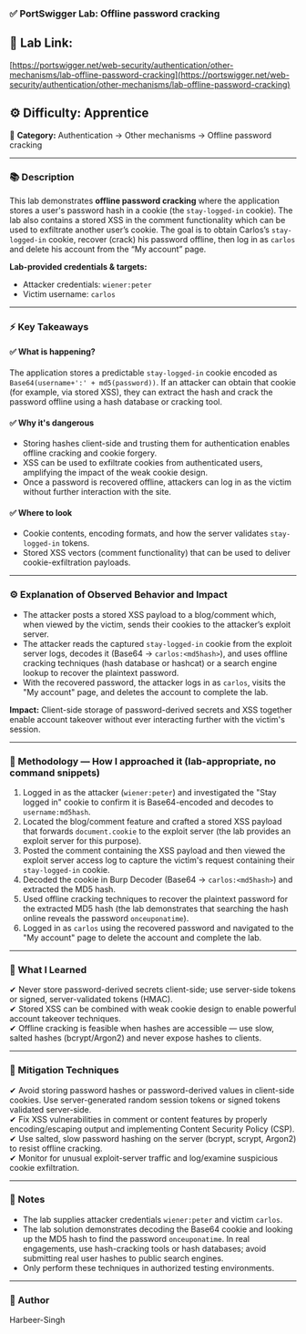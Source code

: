 ### ✅ **PortSwigger Lab: Offline password cracking**

## 🔗 **Lab Link:**

[https://portswigger.net/web-security/authentication/other-mechanisms/lab-offline-password-cracking](https://portswigger.net/web-security/authentication/other-mechanisms/lab-offline-password-cracking)

## ⚙️ **Difficulty:** Apprentice

📂 **Category:** Authentication → Other mechanisms → Offline password cracking

---

### 📚 **Description**

This lab demonstrates **offline password cracking** where the application stores a user's password hash in a cookie (the `stay-logged-in` cookie). The lab also contains a stored XSS in the comment functionality which can be used to exfiltrate another user’s cookie. The goal is to obtain Carlos’s `stay-logged-in` cookie, recover (crack) his password offline, then log in as `carlos` and delete his account from the “My account” page.

**Lab-provided credentials & targets:**

* Attacker credentials: `wiener:peter`
* Victim username: `carlos`

---

### ⚡ **Key Takeaways**

#### ✅ What is happening?

The application stores a predictable `stay-logged-in` cookie encoded as `Base64(username+':' + md5(password))`. If an attacker can obtain that cookie (for example, via stored XSS), they can extract the hash and crack the password offline using a hash database or cracking tool.

#### ✅ Why it's dangerous

* Storing hashes client-side and trusting them for authentication enables offline cracking and cookie forgery.
* XSS can be used to exfiltrate cookies from authenticated users, amplifying the impact of the weak cookie design.
* Once a password is recovered offline, attackers can log in as the victim without further interaction with the site.

#### ✅ Where to look

* Cookie contents, encoding formats, and how the server validates `stay-logged-in` tokens.
* Stored XSS vectors (comment functionality) that can be used to deliver cookie-exfiltration payloads.

---

### ⚙️ **Explanation of Observed Behavior and Impact**

* The attacker posts a stored XSS payload to a blog/comment which, when viewed by the victim, sends their cookies to the attacker’s exploit server.
* The attacker reads the captured `stay-logged-in` cookie from the exploit server logs, decodes it (Base64 → `carlos:<md5hash>`), and uses offline cracking techniques (hash database or hashcat) or a search engine lookup to recover the plaintext password.
* With the recovered password, the attacker logs in as `carlos`, visits the "My account" page, and deletes the account to complete the lab.

**Impact:** Client-side storage of password-derived secrets and XSS together enable account takeover without ever interacting further with the victim's session.

---

### 🧪 Methodology — How I approached it (lab-appropriate, no command snippets)

1. Logged in as the attacker (`wiener:peter`) and investigated the "Stay logged in" cookie to confirm it is Base64-encoded and decodes to `username:md5hash`.
2. Located the blog/comment feature and crafted a stored XSS payload that forwards `document.cookie` to the exploit server (the lab provides an exploit server for this purpose).
3. Posted the comment containing the XSS payload and then viewed the exploit server access log to capture the victim's request containing their `stay-logged-in` cookie.
4. Decoded the cookie in Burp Decoder (Base64 → `carlos:<md5hash>`) and extracted the MD5 hash.
5. Used offline cracking techniques to recover the plaintext password for the extracted MD5 hash (the lab demonstrates that searching the hash online reveals the password `onceuponatime`).
6. Logged in as `carlos` using the recovered password and navigated to the "My account" page to delete the account and complete the lab.

---

### 📝 What I Learned
                
✔ Never store password-derived secrets client-side; use server-side tokens or signed, server-validated tokens (HMAC).                
✔ Stored XSS can be combined with weak cookie design to enable powerful account takeover techniques.              
✔ Offline cracking is feasible when hashes are accessible — use slow, salted hashes (bcrypt/Argon2) and never expose hashes to clients.               

---

### 🔐 Mitigation Techniques

✔ Avoid storing password hashes or password-derived values in client-side cookies. Use server-generated random session tokens or signed tokens validated server-side.                   
✔ Fix XSS vulnerabilities in comment or content features by properly encoding/escaping output and implementing Content Security Policy (CSP).                     
✔ Use salted, slow password hashing on the server (bcrypt, scrypt, Argon2) to resist offline cracking.                       
✔ Monitor for unusual exploit-server traffic and log/examine suspicious cookie exfiltration.                

---

### 🧾 Notes

* The lab supplies attacker credentials `wiener:peter` and victim `carlos`.
* The lab solution demonstrates decoding the Base64 cookie and looking up the MD5 hash to find the password `onceuponatime`. In real engagements, use hash-cracking tools or hash databases; avoid submitting real user hashes to public search engines.
* Only perform these techniques in authorized testing environments.

---

### 👤 Author

Harbeer-Singh
